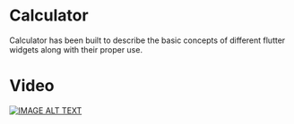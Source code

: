 # Calculator

Calculator has been built to describe the basic concepts of different flutter widgets along with their proper use.

# Video

<div align="left">
  <a href="https://www.youtube.com/watch?v=uu8XvXWWGq0&t=285s"><img src="https://i9.ytimg.com/vi_webp/uu8XvXWWGq0/mqdefault.webp?sqp=CICN9voF&rs=AOn4CLDhJJhoYweZ62KHHAzTHV4MxDceog" alt="IMAGE ALT TEXT"></a>
</div>


